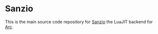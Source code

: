 # Sanzio

This is the main source code repository for [Sanzio](https://looplang.org/docs/internal/sanzio) the LuaJIT backend for [Arc](https://looplang.org/docs/internal/arc).
